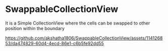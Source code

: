 # SwappableCollectionView

It is a Simple CollectionView where the cells can be swapped to other position within the boundary


https://github.com/akshatha1806/SwappableCollectionView/assets/114126853/da474829-60d4-4ecd-86e1-c6b5fe92dd55

